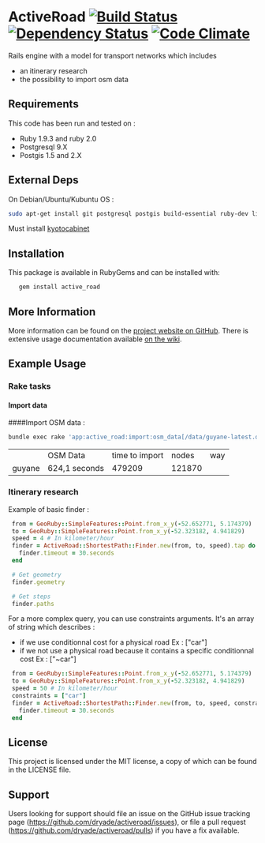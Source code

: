 # ActiveRoad [![Build Status](https://travis-ci.org/dryade/activeroad.png)](http://travis-ci.org/dryade/activeroad?branch=master) [![Dependency Status](https://gemnasium.com/dryade/activeroad.png)](https://gemnasium.com/dryade/activeroad) [![Code Climate](https://codeclimate.com/github/dryade/activeroad.png)](https://codeclimate.com/github/dryade/activeroad)

Rails engine with a model for transport networks which includes
 - an itinerary research
 - the possibility to import osm data

Requirements
------------
 
This code has been run and tested on :  
* Ruby 1.9.3 and ruby 2.0
* Postgresql 9.X
* Postgis 1.5 and 2.X

External Deps
-------------
On Debian/Ubuntu/Kubuntu OS : 
```sh
sudo apt-get install git postgresql postgis build-essential ruby-dev libproj-dev libgeos-dev libffi-dev zlib1g-dev libxslt1-dev libxml2-dev libbz2-dev
```

Must install [kyotocabinet](https://github.com/dryade/activeroad/wiki/Kyotocabinet)


Installation
------------
 
This package is available in RubyGems and can be installed with:
```sh 
   gem install active_road
```

More Information
----------------
 
More information can be found on the [project website on GitHub](http://github.com/dryade/activeroad). 
There is extensive usage documentation available [on the wiki](https://github.com/dryade/activeroad/wiki).

Example Usage 
------------

### Rake tasks

#### Import data


####Import OSM data : 

```sh
bundle exec rake 'app:active_road:import:osm_data[/data/guyane-latest.osm]'

```

<table>
    <th>
        <td>OSM Data</td>
        <td>time to import</td>
        <td>nodes</td>
        <td>way</td>
    </th>
    <tr>
        <td>guyane</td>
        <td>624,1 seconds</td>
        <td>479209</td>
        <td>121870</td>
    </tr>
</table>


### Itinerary research

Example of basic finder : 

```ruby
 from = GeoRuby::SimpleFeatures::Point.from_x_y(-52.652771, 5.174379)
 to = GeoRuby::SimpleFeatures::Point.from_x_y(-52.323182, 4.941829)
 speed = 4 # In kilometer/hour        
 finder = ActiveRoad::ShortestPath::Finder.new(from, to, speed).tap do |finder|
   finder.timeout = 30.seconds
 end

 # Get geometry
 finder.geometry

 # Get steps
 finder.paths
```

For a more complex query, you can use constraints arguments. It's an array of string which 
describes :
 * if we use conditionnal cost for a physical road  Ex : ["car"]
 * if we not use a physical road because it contains a specific conditionnal cost Ex : ["~car"]

```ruby
 from = GeoRuby::SimpleFeatures::Point.from_x_y(-52.652771, 5.174379)
 to = GeoRuby::SimpleFeatures::Point.from_x_y(-52.323182, 4.941829)
 speed = 50 # In kilometer/hour        
 constraints = ["car"]
 finder = ActiveRoad::ShortestPath::Finder.new(from, to, speed, constraints).tap do |finder|
   finder.timeout = 30.seconds
 end
```

License
-------
 
This project is licensed under the MIT license, a copy of which can be found in the LICENSE file.


Support
-------
 
Users looking for support should file an issue on the GitHub issue tracking page (https://github.com/dryade/activeroad/issues), or file a pull request (https://github.com/dryade/activeroad/pulls) if you have a fix available.
